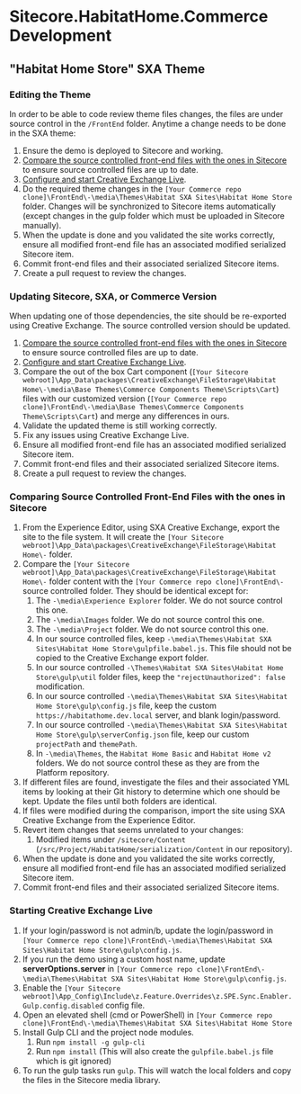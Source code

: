 # Sitecore.HabitatHome.Commerce Development

## "Habitat Home Store" SXA Theme

### Editing the Theme

In order to be able to code review theme files changes, the files are under source control in the `/FrontEnd` folder.
Anytime a change needs to be done in the SXA theme:

1. Ensure the demo is deployed to Sitecore and working.
2. [Compare the source controlled front-end files with the ones in Sitecore](#comparing) to ensure source controlled files are up to date.
3. [Configure and start Creative Exchange Live](#live).
4. Do the required theme changes in the `[Your Commerce repo clone]\FrontEnd\-\media\Themes\Habitat SXA Sites\Habitat Home Store` folder. Changes will be synchronized to Sitecore items automatically (except changes in the gulp folder which must be uploaded in Sitecore manually).
5. When the update is done and you validated the site works correctly, ensure all modified front-end file has an associated modified serialized Sitecore item.
6. Commit front-end files and their associated serialized Sitecore items.
7. Create a pull request to review the changes.

### Updating Sitecore, SXA, or Commerce Version

When updating one of those dependencies, the site should be re-exported using Creative Exchange. The source controlled version should be updated.

1. [Compare the source controlled front-end files with the ones in Sitecore](#comparing) to ensure source controlled files are up to date.
2. [Configure and start Creative Exchange Live](#live).
3. Compare the out of the box Cart component (`[Your Sitecore webroot]\App_Data\packages\CreativeExchange\FileStorage\Habitat Home\-\media\Base Themes\Commerce Components Theme\Scripts\Cart`) files with our customized version (`[Your Commerce repo clone]\FrontEnd\-\media\Base Themes\Commerce Components Theme\Scripts\Cart`) and merge any differences in ours.
4. Validate the updated theme is still working correctly.
5. Fix any issues using Creative Exchange Live.
6. Ensure all modified front-end file has an associated modified serialized Sitecore item.
7. Commit front-end files and their associated serialized Sitecore items.
8. Create a pull request to review the changes.

<a id="comparing" name="comparing"></a>

### Comparing Source Controlled Front-End Files with the ones in Sitecore

1. From the Experience Editor, using SXA Creative Exchange, export the site to the file system. It will create the `[Your Sitecore webroot]\App_Data\packages\CreativeExchange\FileStorage\Habitat Home\-` folder.
2. Compare the `[Your Sitecore webroot]\App_Data\packages\CreativeExchange\FileStorage\Habitat Home\-` folder content with the `[Your Commerce repo clone]\FrontEnd\-` source controlled folder. They should be identical except for:
   1. The `-\media\Experience Explorer` folder. We do not source control this one.
   2. The `-\media\Images` folder. We do not source control this one.
   3. The `-\media\Project` folder. We do not source control this one.
   4. In our source controlled files, keep `-\media\Themes\Habitat SXA Sites\Habitat Home Store\gulpfile.babel.js`. This file should not be copied to the Creative Exchange export folder.
   5. In our source controlled `-\Themes\Habitat SXA Sites\Habitat Home Store\gulp\util` folder files, keep the `"rejectUnauthorized": false` modification.
   6. In our source controlled `-\media\Themes\Habitat SXA Sites\Habitat Home Store\gulp\config.js` file, keep the custom `https://habitathome.dev.local` server, and blank login/password.
   7. In our source controlled `-\media\Themes\Habitat SXA Sites\Habitat Home Store\gulp\serverConfig.json` file, keep our custom `projectPath` and `themePath`.
   8. In `-\media\Themes`, the `Habitat Home Basic` and `Habitat Home v2` folders. We do not source control these as they are from the Platform repository.
3. If different files are found, investigate the files and their associated YML items by looking at their Git history to determine which one should be kept. Update the files until both folders are identical.
4. If files were modified during the comparison, import the site using SXA Creative Exchange from the Experience Editor.
5. Revert item changes that seems unrelated to your changes:
   1. Modified items under `/sitecore/Content` (`/src/Project/HabitatHome/serialization/Content` in our repository).
6. When the update is done and you validated the site works correctly, ensure all modified front-end file has an associated modified serialized Sitecore item.
7. Commit front-end files and their associated serialized Sitecore items.

<a id="live" name="live"></a>

### Starting Creative Exchange Live

1. If your login/password is not admin/b, update the login/password in `[Your Commerce repo clone]\FrontEnd\-\media\Themes\Habitat SXA Sites\Habitat Home Store\gulp\config.js`.
2. If you run the demo using a custom host name, update **serverOptions.server** in `[Your Commerce repo clone]\FrontEnd\-\media\Themes\Habitat SXA Sites\Habitat Home Store\gulp\config.js`.
3. Enable the `[Your Sitecore webroot]\App_Config\Include\z.Feature.Overrides\z.SPE.Sync.Enabler.Gulp.config.disabled` config file.
4. Open an elevated shell (cmd or PowerShell) in `[Your Commerce repo clone]\FrontEnd\-\media\Themes\Habitat SXA Sites\Habitat Home Store`
5. Install Gulp CLI and the project node modules.
   1. Run `npm install -g gulp-cli`
   2. Run `npm install` (This will also create the `gulpfile.babel.js` file which is git ignored)
6. To run the gulp tasks run `gulp`. This will watch the local folders and copy the files in the Sitecore media library.
